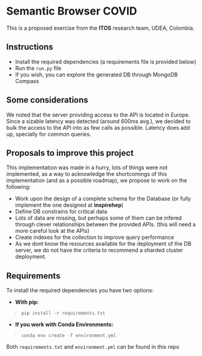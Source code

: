 
# Semantic Browser COVID

This is a proposed exercise from the **ITOS** research team, UDEA, Colombia.


## Instructions

- Install the required dependencies (a requirements file is provided below)
- Run the `run.py` file
- If you wish, you can explore the generated DB through MongoDB Compass

## Some considerations

We noted that the server providing access to the API is located in Europe. Since a sizable latency was detected (around 600ms avg.), we decided to bulk the access to the API into as few calls as possible. Latency does add up, specially for common queries.


## Proposals to improve this project

This implementation was made in a hurry, lots of things were not implemented, as a way to acknowledge the shortcomings of this implementation (and as a possible roadmap), we propose to work on the following:

- Work upon the design of a complete schema for the Database (or fully implement the one designed at **inspirehep**)
- Define DB constrains for critical data
- Lots of data are missing, but perhaps some of them can be infered through clever relationships between the provided APIs. (this will need a more careful look at the APIs)
- Create indexes for the collection to improve query performance
- As we dont know the resources available for the deployment of the DB server, we do not have the criteria to recommend a sharded cluster deployment.



## Requirements

To install the required dependencies you have two options:

- **With pip:** 
>`pip install -r requirements.txt`
- **If you work with Conda Environments:** 
>`conda env create -f environment.yml`

Both `requirements.txt` and `environment.yml` can be found in this repo
